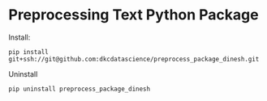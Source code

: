 # Preprocessing Text Python Package

Install:

`pip install git+ssh://git@github.com:dkcdatascience/preprocess_package_dinesh.git`

Uninstall

`pip uninstall preprocess_package_dinesh`



